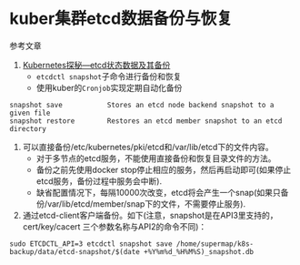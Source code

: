 # kuber集群etcd数据备份与恢复

参考文章

1. [Kubernetes探秘—etcd状态数据及其备份](https://my.oschina.net/u/2306127/blog/2979019)
    - `etcdctl snapshot`子命令进行备份和恢复
    - 使用kuber的`Cronjob`实现定期自动化备份

```
snapshot save           Stores an etcd node backend snapshot to a given file
snapshot restore        Restores an etcd member snapshot to an etcd directory
```

1. 可以直接备份/etc/kubernetes/pki/etcd和/var/lib/etcd下的文件内容。
    - 对于多节点的etcd服务，不能使用直接备份和恢复目录文件的方法。
    - 备份之前先使用docker stop停止相应的服务，然后再启动即可(如果停止etcd服务，备份过程中服务会中断).
    - 缺省配置情况下，每隔10000次改变，etcd将会产生一个snap(如果只备份/var/lib/etcd/member/snap下的文件，不需要停止服务).
2. 通过etcd-client客户端备份。如下(注意，snapshot是在API3里支持的，cert/key/cacert 三个参数名称与API2的命令不同)：

```
sudo ETCDCTL_API=3 etcdctl snapshot save /home/supermap/k8s-backup/data/etcd-snapshot/$(date +%Y%m%d_%H%M%S)_snapshot.db
```
